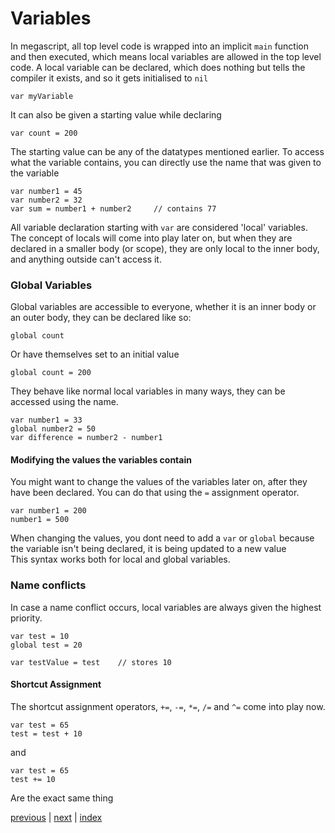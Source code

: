 <h1>Variables</h1>

In megascript, all top level code is wrapped into an implicit `main` function and then executed, 
which means local variables are allowed in the top level code.
A local variable can be declared, which does nothing but tells the compiler it exists, and so it gets initialised to `nil`
```
var myVariable
```
It can also be given a starting value while declaring 
```
var count = 200
```
The starting value can be any of the datatypes mentioned earlier.
To access what the variable contains, you can directly use the name that was given to the variable 
```
var number1 = 45
var number2 = 32
var sum = number1 + number2     // contains 77
```
All variable declaration starting with `var` are considered 'local' variables.
The concept of locals will come into play later on, but when they are declared in a smaller body (or scope), 
they are only local to the inner body, and anything outside can't access it.

<h3>Global Variables</h3>

Global variables are accessible to everyone, whether it is an inner body or an outer body, they can be declared like so:
```
global count
```
Or have themselves set to an initial value 
```
global count = 200
```
They behave like normal local variables in many ways, they can be accessed using the name.
```
var number1 = 33
global number2 = 50
var difference = number2 - number1
```
<h4>Modifying the values the variables contain</h4>

You might want to change the values of the variables later on, after they have been declared.
You can do that using the `=` assignment operator. 
```
var number1 = 200
number1 = 500
```
When changing the values, you dont need to add a `var` or `global` because the variable isn't being declared, it is being updated to a new value<br>
This syntax works both for local and global variables. 
<h3>Name conflicts</h3>

In case a name conflict occurs, local variables are always given the highest priority.
```
var test = 10
global test = 20

var testValue = test    // stores 10
```
<h4>Shortcut Assignment</h4>

The shortcut assignment operators, `+=`, `-=`, `*=`, `/=` and `^=` come into play now.
```
var test = 65
test = test + 10
```
and
```
var test = 65
test += 10
```
Are the exact same thing 

[previous](/docs/operators.md) | [next](/docs/functions.md) | [index](/docs/documentation.md)
